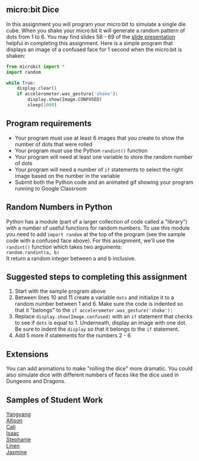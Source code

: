 micro:bit Dice
--------------------
In this assignment you will program your micro:bit to simulate a single die cube. When you shake your micro:bit it will generate a random pattern of dots from 1 to 6. You may find slides 58 - 69 of the [slide presentation](https://docs.google.com/presentation/d/1aiGcnPn8uoCJdX8p7_qoI3Hh3_KOhUtFeB3Byw0tacA/edit?usp=sharing) helpful in completing this assignment. Here is a simple program that displays an image of a confused face for 1 second when the micro:bit is shaken:
```python
from microbit import *
import random

while True:
    display.clear()
    if accelerometer.was_gesture('shake'):
        display.show(Image.CONFUSED)
        sleep(1000)
```

Program requirements
-----------------
* Your program must use at least 6 images that you create to show the number of dots that were rolled
* Your program must use the Python `randint()` function
* Your program will need at least one variable to store the random number of dots
* Your program will need a number of `if` statements to select the right image based on the number in the variable
* Submit both the Python code and an animated gif showing your program running to Google Classroom

Random Numbers in Python
------------------------
Python has a module (part of a larger collection of code called a "library") with a number of useful functions for random numbers. To use this module you need to add `import random` at the top of the program (see the sample code with a confused face above). For this assignment, we'll use the `randint()` function which takes two arguments:   
`random.randint(a, b)`  
It return a random integer between a and b inclusive.   

Suggested steps to completing this assignment
----------
1. Start with the sample program above
2. Between lines 10 and 11 create a variable `dots` and initialize it to a random number between 1 and 6. Make sure the code is indented so that it "belongs" to the `if accelerometer.was_gesture('shake'):`
3. Replace `display.show(Image.confused)` with an `if` statement that checks to see if `dots` is equal to 1. Underneath, display an image with one dot. Be sure to indent the `display` so that it belongs to the `if` statement.
4. Add 5 more if statements for the numbers 2 - 6

Extensions
----------
You can add animations to make "rolling the dice" more dramatic. You could also simulate dice with different numbers of faces like the dice used in Dungeons and Dragons.

Samples of Student Work
----------
[Yangyang](Yangyandice.gif)   
[Allison](AllisonDice.gif)   
[Cali](CaliDice.GIF)   
[Isaac](IsaacDice.GIF)   
[Stephanie](StephanieDice.gif)   
[Linen](LinenDice.GIF)   
[Jasmine](JasmineDice.gif)   
